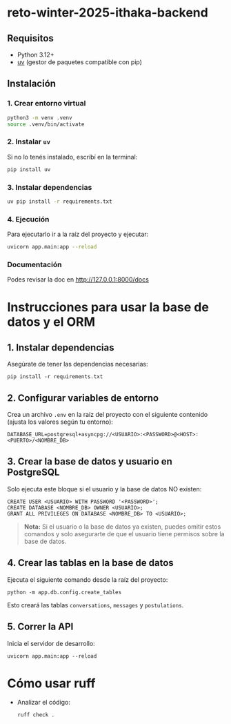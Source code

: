 # reto-winter-2025-ithaka-backend

## Requisitos

- Python 3.12+
- [uv](https://github.com/astral-sh/uv) (gestor de paquetes compatible con pip)

## Instalación

### 1. Crear entorno virtual

```bash
python3 -m venv .venv
source .venv/bin/activate
```

### 2. Instalar `uv`
Si no lo tenés instalado, escribí en la terminal:

```bash
pip install uv
```

### 3. Instalar dependencias
```bash
uv pip install -r requirements.txt
```

### 4. Ejecución
Para ejecutarlo ir a la raíz del proyecto y ejecutar:

```bash
uvicorn app.main:app --reload
```

### Documentación
Podes revisar la doc en http://127.0.0.1:8000/docs

# Instrucciones para usar la base de datos y el ORM

## 1. Instalar dependencias

Asegúrate de tener las dependencias necesarias:

```
pip install -r requirements.txt
```

## 2. Configurar variables de entorno

Crea un archivo `.env` en la raíz del proyecto con el siguiente contenido (ajusta los valores según tu entorno):

```
DATABASE_URL=postgresql+asyncpg://<USUARIO>:<PASSWORD>@<HOST>:<PUERTO>/<NOMBRE_DB>
```

## 3. Crear la base de datos y usuario en PostgreSQL

Solo ejecuta este bloque si el usuario y la base de datos NO existen:

```
CREATE USER <USUARIO> WITH PASSWORD '<PASSWORD>';
CREATE DATABASE <NOMBRE_DB> OWNER <USUARIO>;
GRANT ALL PRIVILEGES ON DATABASE <NOMBRE_DB> TO <USUARIO>;
```

> **Nota:**
> Si el usuario o la base de datos ya existen, puedes omitir estos comandos y solo asegurarte de que el usuario tiene permisos sobre la base de datos.

## 4. Crear las tablas en la base de datos

Ejecuta el siguiente comando desde la raíz del proyecto:

```
python -m app.db.config.create_tables
```

Esto creará las tablas `conversations`, `messages` y `postulations`.

## 5. Correr la API

Inicia el servidor de desarrollo:

```
uvicorn app.main:app --reload
```

# Cómo usar ruff

- Analizar el código:
  ```bash
  ruff check .
